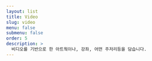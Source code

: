 ```yaml
---
layout: list
title: Video
slug: video
menu: false
submenu: false
order: 5
description: >
  비디오를 기반으로 한 아트웍이나, 강좌, 어떤 주저리등을 담습니다.
---
```

